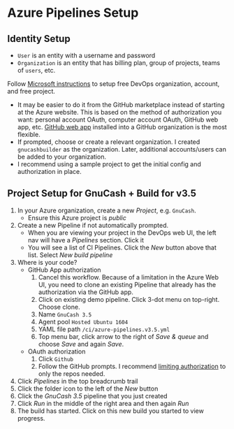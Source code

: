 # Azure Pipelines Setup

## Identity Setup

* `User` is an entity with a username and password
* `Organization` is an entity that has billing plan, group of projects, teams of `users`, etc.

Follow [Microsoft instructions](https://azure.microsoft.com/en-us/services/devops/pipelines/) to setup free DevOps organization, account, and free project.

 * It may be easier to do it from the GitHub marketplace instead of starting at the Azure website. This is based on the method of authorization you want: personal account OAuth, computer account OAuth, GitHub web app, etc. [GitHub web app](https://docs.microsoft.com/en-us/azure/devops/pipelines/repos/github?view=azure-devops&tabs=yaml#grant-access-to-your-github-repositories) installed into a GitHub organization is the most flexible.
 * If prompted, choose or create a relevant organization. I created `gnucashbuilder` as the organization. Later, additional accounts/users can be added to your organization.
 * I recommend using a sample project to get the initial config and authorization in place.

## Project Setup for GnuCash + Build for v3.5

1. In your Azure organization, create a new *Project*, e.g. `GnuCash`.
   * Ensure this Azure project is *public*
2. Create a new Pipeline if not automatically prompted.
   * When you are viewing your project in the DevOps web UI, the left nav will have a *Pipelines* section. Click it
   * You will see a list of CI Pipelines. Click the *New* button above that list. Select *New build pipeline*
3. Where is your code?
   * GitHub App authorization
     1. Cancel this workflow. Because of a limitation in the Azure Web UI, you need to clone an existing Pipeline that already has the authorization via the GitHub app.
     2. Click on existing demo pipeline. Click 3-dot menu on top-right. Choose clone.
     3. Name `GnuCash 3.5`
     4. Agent pool `Hosted Ubuntu 1604`
     5. YAML file path `/ci/azure-pipelines.v3.5.yml`
     6. Top menu bar, click arrow to the right of *Save & queue* and choose *Save* and again *Save*.
   * OAuth authorization
     1. Click `Github`
     2. Follow the GitHub prompts. I recommend [limiting authorization](https://developer.github.com/apps/differences-between-apps/) to only the repos needed.
4. Click *Pipelines* in the top breadcrumb trail
5. Click the folder icon to the left of the *New* button
6. Click the *GnuCash 3.5* pipeline that you just created
7. Click *Run* in the middle of the right area and then again *Run*
8. The build has started. Click on this new build you started to view progress.
